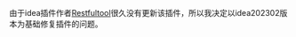 由于idea插件作者[Restfultool](https://github.com/ZhangYuanSheng1217/RestfulTool)很久没有更新该插件，所以我决定以idea202302版本为基础修复插件的问题。
